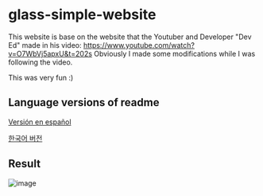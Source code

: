# glass-simple-website
This website is base on the website that the Youtuber and Developer "Dev Ed" made in his video: https://www.youtube.com/watch?v=O7WbVj5apxU&t=202s
Obviously I made some modifications while I was following the video.

This was very fun :)

## Language versions of readme
[Versión en español]()

[한국어 버전]()

## Result
![image]()
